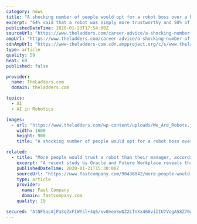 ```yaml
---
category: news
title: "A shocking number of people would opt for a robot boss over a human one"
excerpt: "64% said that a robot was simply more trustworthy and 50% of workers employed at an office that uses artificial intelligence have asked a robot for advice instead of their boss on at least one occasion. More directly, respondents felt that a robot would be better at providing unbiased information, maintaining work schedules, evaluating team ..."
publishedDateTime: 2020-01-23T17:54:00Z
sourceUrl: "https://www.theladders.com/career-advice/a-shocking-number-of-people-would-opt-for-a-robot-boss-over-a-human-one"
ampUrl: "https://www.theladders.com/career-advice/a-shocking-number-of-people-would-opt-for-a-robot-boss-over-a-human-one/amp"
cdnAmpUrl: "https://www-theladders-com.cdn.ampproject.org/c/s/www.theladders.com/career-advice/a-shocking-number-of-people-would-opt-for-a-robot-boss-over-a-human-one/amp"
type: article
quality: 59
heat: 69
published: false

provider:
  name: TheLadders.com
  domain: theladders.com

topics:
  - AI
  - AI in Robotics

images:
  - url: "https://www.theladders.com/wp-content/uploads/We_Are_Robots.jpg"
    width: 1600
    height: 900
    title: "A shocking number of people would opt for a robot boss over a human one"

related:
  - title: "More people would trust a robot than their manager, according to study"
    excerpt: "A recent study by Oracle and Future Workplace reveals that artificial intelligence is reshaping the way people view their workplace. In fact, 64% of those surveyed said they’d trust a robot more than they’d trust their manager. The study presents a strong case that AI is already winning the hearts and minds of employees. The majority of re ..."
    publishedDateTime: 2020-01-21T15:30:00Z
    sourceUrl: "https://www.fastcompany.com/90438842/more-people-would-trust-a-robot-than-their-manager-according-to-study?partner=feedburner"
    type: article
    provider:
      name: Fast Company
      domain: fastcompany.com
    quality: 19

secured: "AtNFSacAjPa3qZxFIWYsl+3q5/xv0eeokwQZ2LTnXx460viIIU7VogA58Z76wS6OLHyFX2HEj7FSZpx/+aYB2hxj8b9kVsBKnfah0FqBj1kViRTfImOAnelkRQIAy6fgfqG6pFpUGns1KiigvBaR40zXex42KiwdWnSwLHrQzmlZ0ZvGhxrNPctimBy1Eenu7zrTmi955yi3rwQPw9c/Fitd4w/8WKsY3A5aT4QqF+VENW7zzyebHLAjB2qizG4a9hPFVZbSHsRpfnK5AKYkUFYBpcSyoxjX0wjs5FsC40F6tBjHKobP9MqIE8LIvo1N54l4RaNg/xSZzxnETGw1dFRNtF+2jD2+7CqHIZH3+jSxaEgONJyw9oKo8l/3ALpnCPuqmtFdTHYhDd4brkdh+CR7648kytk79L4FTGpub/Zsr08Qiq6AJdwdl11uplIaC8XvDKzeLDhsB7rlxLYo6ie8kLfEmn/PMv170lFyi7Y=;sIC84bUI4iaSaP2+1mMdIg=="
---
```


